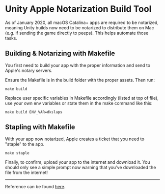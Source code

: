# Unity Apple Notarization Build Tool
As of January 2020, all macOS Catalina+ apps are required to be notarized, meaning Unity builds now need to be notarized to distribute them on Mac (e.g. if sending the game directly to peeps). This helps automate those tasks.

## Building & Notarizing with Makefile
You first need to build your app with the proper information and send to Apple's notary servers.

Ensure the Makefile is in the build folder with the proper assets. Then run:

```
make build
```
Replace user specific variables in Makefile accordingly (listed at top of file), use your own env variables or state them in the make command like this:
```
make build ENV_VAR=dkslaps
```

## Stapling with Makefile
With your app now notarized, Apple creates a ticket that you need to "staple" to the app.

```
make staple
```
Finally, to confirm, upload your app to the internet and download it. You should only see a simple prompt now warning that you've downloaded the file from the internet!

---

Reference can be found [here](https://gist.github.com/dpid/270bdb6c1011fe07211edf431b2d0fe4).